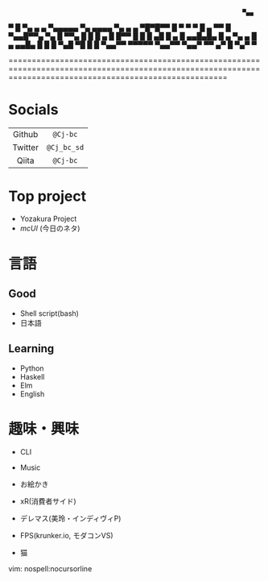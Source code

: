                                                                      ▀▄▄
  ▀ █     ▀▄   ▄ ▄        ▀▄▄▄▄▄      ▀▄                             ▄▄▄▄      ▀▄   ▄     ▄
 ▀█▀█▀▀    █   ▀ ▀            ▀        █                ▄          ▀▀    █   ▀▄▄█▀▀▄ ▀▄    █    ▀▀▄
  █ █      █             ▄             █                █▀▀              █      █  █ ▄█    █  ▄    █
▄▄█▄█▄     █     ▄       ▀▄     ▄      █     ▄        ▄▄█▄              █      █   █       ▀▄█    ▀█
  █ █       ▀▄▄▀▀          ▀▀▀▀▀        ▀▄▄▀▀        ▀▄▄▀ ▀▀          ▄▀      █  ▀▄▀         ▀

===========================================================================================================================================================

# Socials
|         |                             |
|:-------:|:---------------------------:|
| Github  | `@Cj-bc`                    |
| Twitter | `@Cj_bc_sd`                 |
| Qiita   | `@Cj-bc`                    |

# Top project
  - Yozakura Project
  - *mcUI*  (今日のネタ)

# 言語

## Good
  - Shell script(bash)
  - 日本語

## Learning
  - Python
  - Haskell
  - Elm
  - English

# 趣味・興味
  - CLI
  - Music
  - お絵かき

  - xR(消費者サイド)
  - デレマス(美玲・インディヴィP)
  - FPS(krunker.io, モダコンVS)
  - 猫









vim: nospell:nocursorline
